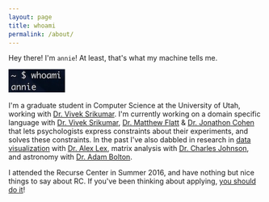 ```yaml
---
layout: page
title: whoami
permalink: /about/
---
```

Hey there! I'm `annie`! At least, that's what my machine tells me.


![](/images/whoami.jpg)

I'm a graduate student in Computer Science at the University of Utah, working with [Dr. Vivek Srikumar](http://svivek.com/). I'm currently working on a domain specific language with [Dr. Vivek Srikumar](http://svivek.com/), [Dr. Matthew Flatt](https://www.cs.utah.edu/~mflatt/) & [Dr. Jonathon Cohen](https://webapps.pni.princeton.edu/ncc/JDC/Home_Page.html) that lets psychologists express constraints about their experiments, and solves these constraints. In the past I've also dabbled in research in [data visualization](https://github.com/Caleydo/lineage) with [Dr. Alex Lex](http://alexander-lex.net/), matrix analysis with [Dr. Charles Johnson](http://www.wm.edu/as/mathematics/faculty-directory/johnson_c.php), and astronomy with [Dr. Adam Bolton](http://www.physics.utah.edu/~bolton/Home.html).

I attended the Recurse Center in Summer 2016, and have nothing but nice things to say about RC. If you've been thinking about applying, [you should do it](https://www.recurse.com/)!
